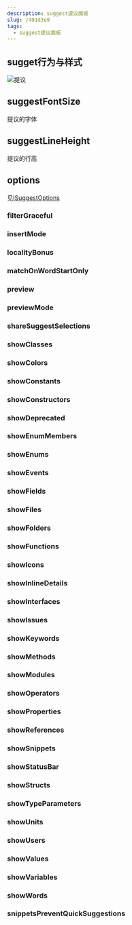 ```yaml
---
description: suggest提议面板
slug: /491d3e9
tags: 
  - suggest提议面板
---
```


## sugget行为与样式

![提议](@site/static/third/monaco02.png)


## suggestFontSize
提议的字体


## suggestLineHeight
提议的行高


## options
见[ISuggestOptions](https://microsoft.github.io/monaco-editor/docs.html#interfaces/editor.ISuggestOptions.html)

### filterGraceful
### insertMode
### localityBonus
### matchOnWordStartOnly
### preview
### previewMode
### shareSuggestSelections
### showClasses
### showColors
### showConstants
### showConstructors
### showDeprecated
### showEnumMembers
### showEnums
### showEvents
### showFields
### showFiles
### showFolders
### showFunctions
### showIcons
### showInlineDetails
### showInterfaces
### showIssues
### showKeywords
### showMethods
### showModules
### showOperators
### showProperties
### showReferences
### showSnippets
### showStatusBar
### showStructs
### showTypeParameters
### showUnits
### showUsers
### showValues
### showVariables
### showWords
### snippetsPreventQuickSuggestions